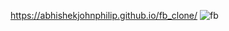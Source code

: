 https://abhishekjohnphilip.github.io/fb_clone/
![fb](https://user-images.githubusercontent.com/66247691/231512337-111213e1-7c9d-48fc-8ce4-fd58fcf9efc1.png)
